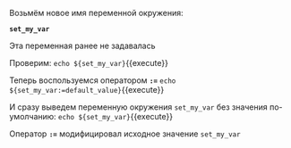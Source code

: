 Возьмём новое имя переменной окружения:

**`set_my_var`**

Эта переменная ранее не задавалась

Проверим:
`echo ${set_my_var}`{{execute}}

Теперь воспользуемся оператором **`:=`**
`echo ${set_my_var:=default_value}`{{execute}}

И сразу выведем переменную окружения `set_my_var` без значения по-умолчанию:
`echo ${set_my_var}`{{execute}}

Оператор **`:=`** модифицировал исходное значение `set_my_var`